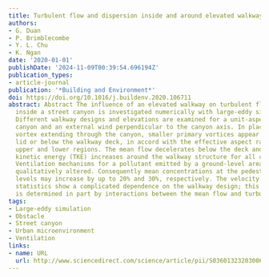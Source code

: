 ```yaml
---
title: Turbulent flow and dispersion inside and around elevated walkways
authors:
- G. Duan
- P. Brimblecombe
- Y. L. Chu
- K. Ngan
date: '2020-01-01'
publishDate: '2024-11-09T00:39:54.696194Z'
publication_types:
- article-journal
publication: '*Building and Environment*'
doi: https://doi.org/10.1016/j.buildenv.2020.106711
abstract: Abstract The influence of an elevated walkway on turbulent flow and dispersion
  inside a street canyon is investigated numerically with large-eddy simulation (LES).
  Different walkway designs and elevations are examined for a unit-aspect-ratio street
  canyon and an external wind perpendicular to the canyon axis. In place of a principal
  vortex extending through the canyon, smaller primary vortices appear above the walkway
  lid or below the walkway deck, in accord with the effective aspect ratio of the
  upper and lower regions. The mean flow decelerates below the deck and the turbulence
  kinetic energy (TKE) increases around the walkway structure for all configurations.
  Ventilation mechanisms for a pollutant emitted by a ground-level area source are
  qualitatively altered. Consequently mean concentrations at the pedestrian and walkway
  levels may increase by up to 20% and 30%, respectively. The velocity and pollutant
  statistics show a complicated dependence on the walkway design; this dependence
  is determined in part by interactions between the mean flow and turbulence.
tags:
- Large-eddy simulation
- Obstacle
- Street canyon
- Urban microenvironment
- Ventilation
links:
- name: URL
  url: http://www.sciencedirect.com/science/article/pii/S036013232030069X
---
```

